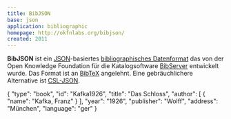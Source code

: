 ```yaml
---
title: BibJSON
base: json
application: bibliographic
homepage: http://okfnlabs.org/bibjson/
created: 2011
---
```


**BibJSON** ist ein [JSON](json)-basiertes [bibliographisches Datenformat](application/bibliographic) das von der Open Knowledge Foundation für die Katalogsoftware [BibServer](https://bibserver.okfn.org/) entwickelt wurde. Das Format ist an [BibTeX](bibtex) angelehnt. Eine gebräuchlichere Alternative ist [CSL-JSON](csl-json).

<example>
    {
      "type": "book",
      "id": "Kafka1926",
      "title": "Das Schloss",
      "author": [ { "name": "Kafka, Franz" } ],
      "year": "1926",
      "publisher": "Wolff",
      "address": "München",
      "language": "ger"
    }
</example>
